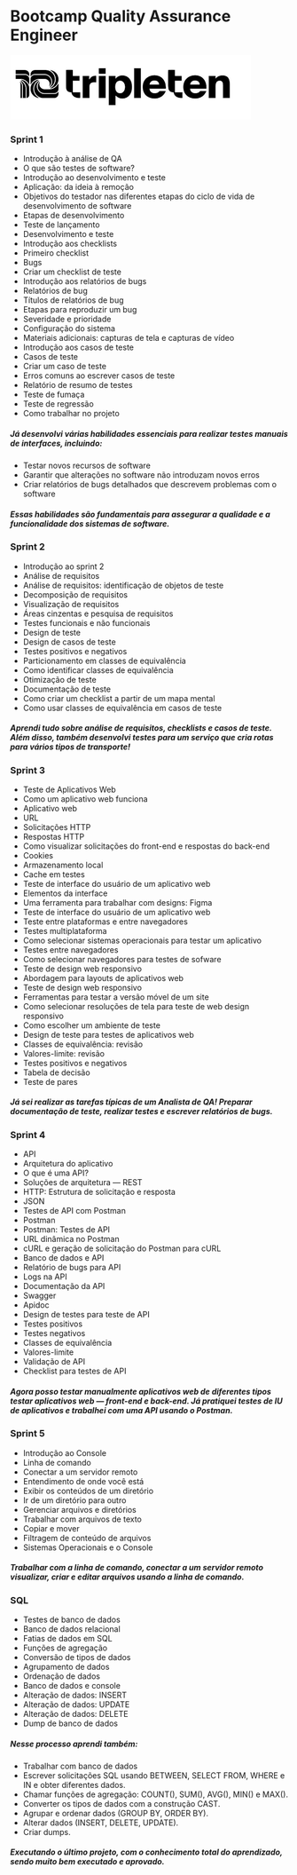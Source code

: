 # Bootcamp Quality Assurance Engineer

<img src="Imagens\Logo-T10.png">

### Sprint 1
- Introdução à análise de QA
- O que são testes de software?
- Introdução ao desenvolvimento e teste
- Aplicação: da ideia à remoção
- Objetivos do testador nas diferentes etapas do ciclo de vida de desenvolvimento de software
- Etapas de desenvolvimento
- Teste de lançamento
- Desenvolvimento e teste
- Introdução aos checklists
- Primeiro checklist
- Bugs
- Criar um checklist de teste
- Introdução aos relatórios de bugs
- Relatórios de bug
- Títulos de relatórios de bug
- Etapas para reproduzir um bug
- Severidade e prioridade
- Configuração do sistema
- Materiais adicionais: capturas de tela e capturas de vídeo
- Introdução aos casos de teste
- Casos de teste
- Criar um caso de teste
- Erros comuns ao escrever casos de teste
- Relatório de resumo de testes
- Teste de fumaça
- Teste de regressão
- Como trabalhar no projeto

##### Já desenvolvi várias habilidades essenciais para realizar testes manuais de interfaces, incluindo:
- Testar novos recursos de software
- Garantir que alterações no software não introduzam novos erros
- Criar relatórios de bugs detalhados que descrevem problemas com o software 
##### Essas habilidades são fundamentais para assegurar a qualidade e a funcionalidade dos sistemas de software.


### Sprint 2
- Introdução ao sprint 2
- Análise de requisitos
- Análise de requisitos: identificação de objetos de teste
- Decomposição de requisitos
- Visualização de requisitos
- Áreas cinzentas e pesquisa de requisitos
- Testes funcionais e não funcionais
- Design de teste
- Design de casos de teste
- Testes positivos e negativos
- Particionamento em classes de equivalência
- Como identificar classes de equivalência
- Otimização de teste
- Documentação de teste
- Como criar um checklist a partir de um mapa mental
- Como usar classes de equivalência em casos de teste
  
##### Aprendi tudo sobre análise de requisitos, checklists e casos de teste. Além disso, também desenvolvi testes para um serviço que cria rotas para vários tipos de transporte!

### Sprint 3
- Teste de Aplicativos Web
- Como um aplicativo web funciona
- Aplicativo web
- URL
- Solicitações HTTP
- Respostas HTTP
- Como visualizar solicitações do front-end e respostas do back-end
- Cookies
- Armazenamento local
- Cache em testes
- Teste de interface do usuário de um aplicativo web
- Elementos da interface
- Uma ferramenta para trabalhar com designs: Figma
- Teste de interface do usuário de um aplicativo web
- Teste entre plataformas e entre navegadores
- Testes multiplataforma
- Como selecionar sistemas operacionais para testar um aplicativo
- Testes entre navegadores
- Como selecionar navegadores para testes de sofware
- Teste de design web responsivo
- Abordagem para layouts de aplicativos web
- Teste de design web responsivo
- Ferramentas para testar a versão móvel de um site
- Como selecionar resoluções de tela para teste de web design responsivo
- Como escolher um ambiente de teste
- Design de teste para testes de aplicativos web
- Classes de equivalência: revisão
- Valores-limite: revisão
- Testes positivos e negativos
- Tabela de decisão
- Teste de pares

##### Já sei realizar as tarefas típicas de um Analista de QA! Preparar documentação de teste, realizar testes e escrever relatórios de bugs.

### Sprint 4
- API
- Arquitetura do aplicativo
- O que é uma API?
- Soluções de arquitetura — REST
- HTTP: Estrutura de solicitação e resposta
- JSON
- Testes de API com Postman
- Postman
- Postman: Testes de API
- URL dinâmica no Postman
- cURL e geração de solicitação do Postman para cURL
- Banco de dados e API
- Relatório de bugs para API
- Logs na API
- Documentação da API
- Swagger
- Apidoc
- Design de testes para teste de API
- Testes positivos
- Testes negativos
- Classes de equivalência
- Valores-limite
- Validação de API
- Checklist para testes de API
  
##### Agora posso testar manualmente aplicativos web de diferentes tipos testar aplicativos web — front-end e back-end. Já pratiquei testes de IU de aplicativos e trabalhei com uma API usando o Postman.

### Sprint 5
- Introdução ao Console
- Linha de comando
- Conectar a um servidor remoto
- Entendimento de onde você está
- Exibir os conteúdos de um diretório
- Ir de um diretório para outro
- Gerenciar arquivos e diretórios
- Trabalhar com arquivos de texto
- Copiar e mover
- Filtragem de conteúdo de arquivos
- Sistemas Operacionais e o Console

##### Trabalhar com a linha de comando, conectar a um servidor remoto visualizar, criar e editar arquivos usando a linha de comando.

### SQL
- Testes de banco de dados
- Banco de dados relacional
- Fatias de dados em SQL
- Funções de agregação
- Conversão de tipos de dados
- Agrupamento de dados
- Ordenação de dados
- Banco de dados e console
- Alteração de dados: INSERT
- Alteração de dados: UPDATE
- Alteração de dados: DELETE
- Dump de banco de dados
  
##### Nesse processo aprendi também:
- Trabalhar com banco de dados
- Escrever solicitações SQL usando BETWEEN, SELECT FROM, WHERE e IN e obter diferentes dados.
- Chamar funções de agregação: COUNT(), SUM(), AVG(), MIN() e MAX().
- Converter os tipos de dados com a construção CAST.
- Agrupar e ordenar dados (GROUP BY, ORDER BY).
- Alterar dados (INSERT, DELETE, UPDATE).
- Criar dumps.

##### Executando o último projeto, com o conhecimento total do aprendizado, sendo muito bem executado e aprovado.

